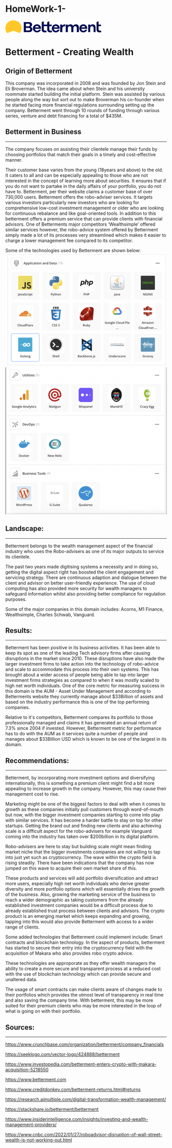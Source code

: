 # HomeWork-1-



![](Betterment%20.png)


# Betterment - Creating Wealth 

## Origin of Betterment 

This company was incorporated in 2008 and was founded by Jon Stein and Eli Broverman. 
The idea came about when Stein and his university roommate started building the initial platform. Stein was assisted by various people along the way but sort out to make Broverman his co-founder when he started facing more financial regulations surrounding setting up the company. Betterment went through 10 rounds of funding through various series, venture and debt financing for a total of $435M.



## Betterment in Business 
---

The company focuses on assisting their clientele manage their funds by choosing portfolios that match their goals in a timely and cost-effective manner.

Their customer base varies from the young (18years and above) to the old. It caters to all and can be especially appealing to those who are not interested in the concept of learning more about securities. It ensures that if you do not want to partake in the daily affairs of your portfolio, you do not have to.
Betterment, per their website claims a customer base of over 730,000 users.
Betterment offers the robo-adviser services. It targets various investors particularly new investors who are looking for comprehensive low-cost investment management or older who are looking for continuous rebalance and like goal-oriented tools. In addition to this betterment offers a premium service that can provide clients with financial advisors.
One of Betterments major competitors ‘Wealthsimple’ offered similar services however, the robo-advice system offered by Betterment simply made a lot of its processes very streamlined which makes it easier to charge a lower management fee compared to its competitor.


Some of the technologies used by Betterment are shown below: 
![](Application.png)
![](Utilities.png)




## Landscape:
---

Betterment belongs to the wealth management aspect of the financial industry who uses the Robo-advisers as one of its major outputs to service its clientele.

The past two years made digitising systems a necessity and in doing so, getting the digital aspect right has boosted the client engagement and servicing strategy. There are continuous adaption and dialogue between the client and advisor on better user-friendly experience.
The use of cloud computing has also provided more security for wealth managers to safeguard information whilst also providing better compliance for regulation purposes.

Some of the major companies in this domain includes: Acorns, M1 Finance, Wealthsimple, Charles Schwab, Vanguard.


## Results:
---

Betterment has been positive in its business activities. It has been able to keep its spot as one of the leading Tech advisory firms after causing disruptions in the market since 2010. These disruptions have also made the larger investment firms to take action into the technology of robo-advice and scale to accommodate this process into their own systems. This has brought about a wider access of people being able to tap into larger investment firms strategies as compared to when it was mostly scaled to high net worth individuals.
One of the core metric for measuring success in this domain is the AUM - Asset Under Management and according to Betterments website they currently manage about $33Billion of assets and based on the industry performance this is one of the top performing companies.

Relative to it's competitors, Betterment compares its portfolio to those professionally managed and claims it has generated an annual return of 7.3% since 2004 if invested. However, Betterment metric for performance has to do with the AUM as it services quite a number of people and manages about $33Billion USD which is known to be one of the largest in its domain.


## Recommendations:
---
Betterment, by incorporating more investment options and diversifying internationally, this is something a premium client might find a bit more appealing to increase growth in the company. However, this may cause their management cost to rise.

Marketing might be one of the biggest factors to deal with when it comes to growth as these companies initially pull customers through word-of-mouth but now, with the bigger investment companies starting to come into play with similar services. It has become a harder battle to stay on top for other startups. Getting the brand out and finding new clients and also achieving scale is a difficult aspect for the robo-advisers for example Vanguard coming into the industry has taken over $200billion in its digital platform. 

Robo-advisers are here to stay but building scale might mean finding market niche that the bigger investments companies are not willing to tap into just yet such as cryptocurrency. The wave within the crypto field is rising steadily. There have been indications that the company has now jumped on this wave to acquire their own market share of this.

These products and services will add portfolio diversification and attract more users, especially high net worth individuals who derive greater diversity and more portfolio options which will essentially drives the growth of the business.
Also, growing the marketing service of the business to reach a wider demographic as taking customers from the already established investment companies would be a difficult process due to already established trust process between clients and advisors.
The crypto product is an emerging market which keeps expanding and growing, tapping into this would also provide Betterment with access to a wider range of clients. 

Some added technologies that Betterment could implement include: Smart contracts and blockchain technology. In the aspect of products, betterment has started to secure their entry into the cryptocurrency field with the acquisition of Makara who also provides robo crypto advice. 

These technologies are approporate as they offer wealth managers the ability to create a more secure and transparent process at a reduced cost with the use of blockchain technology which can provide secure and unaltered data.

The usage of smart contracts can make clients aware of changes made to their portfolios which provides the utmost level of transparency in real time and also saving the company time. With betterment, this may be more suited for their premium clients who may be more interested in the loop of what is going on with their portfolio.



## Sources:
---

https://www.crunchbase.com/organization/betterment/company_financials

https://seeklogo.com/vector-logo/424888/betterment

https://www.investopedia.com/betterment-enters-crypto-with-makara-acquisition-5218550 

https://www.betterment.com

https://www.creditdonkey.com/betterment-returns.html#returns

https://research.aimultiple.com/digital-transformation-wealth-management/

https://stackshare.io/betterment/betterment

https://www.insiderintelligence.com/insights/investing-and-wealth-management-providers/

https://www.cnbc.com/2022/01/27/roboadvisor-disruption-of-wall-street-wealth-is-not-working-out.html

